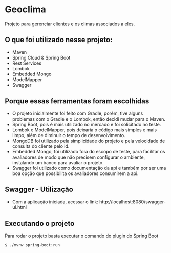 # Geoclima

Projeto para gerenciar clientes e os climas associados a eles.

## O que foi utilizado nesse projeto:
* Maven
* Spring Cloud & Spring Boot
* Rest Services
* Lombok
* Embedded Mongo
* ModelMapper
* Swagger

## Porque essas ferramentas foram escolhidas

* O projeto inicialmente foi feito com Gradle, porém, tive alguns problemas com o Gradle e o Lombok, então decidi mudar para o Maven.
* Spring Boot, pois é mais utilizado no mercado e foi solicitado no teste.
* Lombok e ModelMapper, pois deixaria o código mais simples e mais limpo, além de diminuir o tempo de desenvolvimento.
* MongoDB foi utilizado pela simplicidade do projeto e pela velocidade de consulta do cliente pelo id.
* Embedded Mongo, foi utilizado fora do escopo de teste, para facilitar os avaliadores de modo que não precisem configurar o ambiente, instalando um banco para avaliar o projeto.
* Swagger foi utilizado como documentação da api e também por ser uma boa opção que possibilita os avaliadores consumirem a api.

## Swagger - Utilização

* Com a aplicação iniciada, acessar o link: http://localhost:8080/swagger-ui.html

## Executando o projeto

 Para rodar o projeto basta executar o comando do plugin do Spring Boot

```bash
$ ./mvnw spring-boot:run

```
